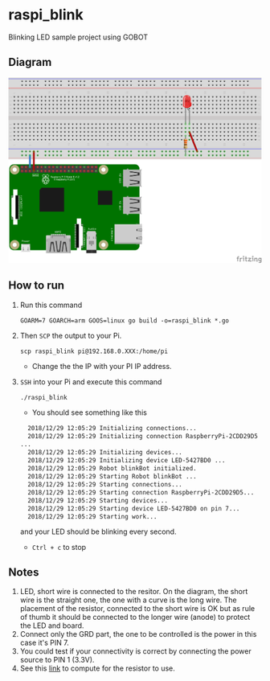 # raspi_blink
Blinking LED sample project using GOBOT

## Diagram
![image](https://github.com/gobot-raspberry-pi/raspi_blink/blob/master/images/raspi_blink.png)
## How to run
1. Run this command
   ```
   GOARM=7 GOARCH=arm GOOS=linux go build -o=raspi_blink *.go
   ```
2. Then `SCP` the output to your Pi.
    ```
    scp raspi_blink pi@192.168.0.XXX:/home/pi
    ```
    - Change the the IP with your PI IP address.
3. `SSH` into your Pi and execute this command
   ```
   ./raspi_blink
   ```
    - You should see something like this
    ```
      2018/12/29 12:05:29 Initializing connections...
      2018/12/29 12:05:29 Initializing connection RaspberryPi-2CDD29D5 ...
      2018/12/29 12:05:29 Initializing devices...
      2018/12/29 12:05:29 Initializing device LED-5427BD0 ...
      2018/12/29 12:05:29 Robot blinkBot initialized.
      2018/12/29 12:05:29 Starting Robot blinkBot ...
      2018/12/29 12:05:29 Starting connections...
      2018/12/29 12:05:29 Starting connection RaspberryPi-2CDD29D5...
      2018/12/29 12:05:29 Starting devices...
      2018/12/29 12:05:29 Starting device LED-5427BD0 on pin 7...
      2018/12/29 12:05:29 Starting work...
    ```
    and your LED should be blinking every second.
    
    - `Ctrl + c` to stop
 
## Notes

1. LED, short wire is connected to the resitor. On the diagram, the short wire is the straight one, the one with a curve is the long wire. The placement of the resistor, connected to the short wire is OK but as rule of thumb it should be connected to the longer wire (anode) to protect the LED and board.
2. Connect only the GRD part, the one to be controlled is the power in this case it's PIN 7.
3. You could test if your connectivity is correct by connecting the power source to PIN 1 (3.3V).
4. See this [link](http://led.linear1.org/led.wiz) to compute for the resistor to use.
